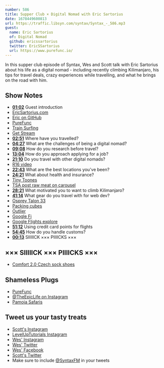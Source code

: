 ```yaml
---
number: 586
title: Supper Club × Digital Nomad with Eric Sartorius
date: 1678449600813
url: https://traffic.libsyn.com/syntax/Syntax_-_586.mp3
guest:
  name: Eric Sartorius
  of: Digital Nomad
  github: ericssartorius
  twitter: EricSSartorius
  url: https://www.purefunc.io/
---
```


In this supper club episode of Syntax, Wes and Scott talk with Eric Sartorius about his life as a digital nomad - including recently climbing Kilimanjaro, his tips for travel deals, crazy experiences while travelling, and what he brings on the road with him.

## Show Notes

- **[01:02](#t=01:02)** Guest introduction
- [EricSartorius.com](https://www.ericsartorius.com/)
- [Eric on GitHub](https://github.com/ericssartorius)
- [PureFunc](https://www.purefunc.io/)
- [Train Surfing](https://www.youtube.com/@shiey)
- [Get Stream](https://getstream.io/)
- **[02:51](#t=02:51)** Where have you travelled?
- **[04:27](#t=04:27)** What are the challenges of being a digital nomad?
- **[09:08](#t=09:08)** How do you research before travel?
- **[13:04](#t=13:04)** How do you approach applying for a job?
- **[21:10](#t=21:10)** Do you travel with other digital nomads?
- [R16 video](https://www.youtube.com/watch?v=44kKLeDKIIc)
- **[22:43](#t=22:43)** What are the best locations you've been?
- **[24:21](#t=24:21)** What about health and insurance?
- [Tiny Toones](https://www.tinytoones.org/)
- [TSA post raw meat on carousel](https://www.travelandleisure.com/travel-news/tsa-posts-raw-meat-on-carousel-seattle-airport)
- **[28:21](#t=28:21)** What motivated you to want to climb Kilimanjaro?
- **[41:14](#t=41:14)** What gear do you travel with for web dev?
- [Osprey Talon 33](https://www.osprey.com/us/en/product/talon-33-TALON33F20.html?sku=10002695&nulsc=true)
- [Packing cubes](https://www.rei.com/product/195445/rei-co-op-expandable-packing-cube-set-smallmediumlarge)
- [Outlier](https://outlier.nyc/)
- [Google Fi](https://fi.google.com/about/?pli=1)
- [Google Flights explore](https://www.google.com/travel/explore)
- **[51:12](#t=51:12)** Using credit card points for flights
- **[54:45](#t=54:45)** How do you handle customs?
- **[00:13](#t=00:13)** SIIIIICK ××× PIIIICKS ×××

## ××× SIIIIICK ××× PIIIICKS ×××

- [Comfort 2.0 Czech sock shoes](https://skinners.cc/en/skinners-comfort?10-color=77-sand)

## Shameless Plugs

- [PureFunc](https://www.purefunc.io/)
- [@TheEpicLife on Instagram](https://www.instagram.com/theepiclife/)
- [Pamoja Safaris](https://www.pamojasafaris.com/)

## Tweet us your tasty treats

- [Scott's Instagram](https://www.instagram.com/stolinski/)
- [LevelUpTutorials Instagram](https://www.instagram.com/LevelUpTutorials/)
- [Wes' Instagram](https://www.instagram.com/wesbos/)
- [Wes' Twitter](https://twitter.com/wesbos)
- [Wes' Facebook](https://www.facebook.com/wesbos.developer)
- [Scott's Twitter](https://twitter.com/stolinski)
- Make sure to include [@SyntaxFM](https://twitter.com/SyntaxFM) in your tweets
